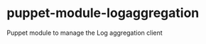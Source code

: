 puppet-module-logaggregation
============================

Puppet module to manage the Log aggregation client
